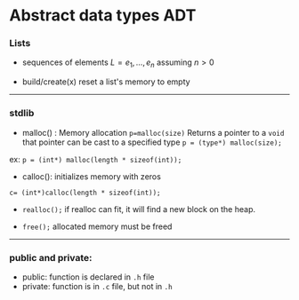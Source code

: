 # Abstract data types ADT

### Lists

- sequences of elements
$L=e_1,\dots,e_n$ assuming $n>0$

- build/create(x) reset a list's memory to empty

---

### stdlib

- malloc() : Memory allocation `p=malloc(size)`
Returns a pointer to a `void`
that pointer can be cast to a specified type
`p = (type*) malloc(size);`

ex: `p = (int*) malloc(length * sizeof(int));`

- calloc(): initializes memory with zeros

`c= (int*)calloc(length * sizeof(int));`

- `realloc();` if realloc can fit, it will find a new block on the heap.

- `free();` allocated memory must be freed

---

### public and private:

- public: function is declared in `.h` file
- private: function is in `.c` file, but not in `.h`
